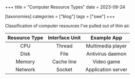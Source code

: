 +++
title = "Computer Resource Types"
date = 2023-09-24

[taxonomies]
categories = ["blog"]
tags = ["swe"]
+++

Classification of computer resources I've pulled out of thin air.

| Resource Type | Interface Unit |    Example App     |
|:-------------:|:--------------:|:------------------:|
|      CPU      |     Thread     | Multimedia player  |
|     Disk      |      File      |  Antivirus daemon  |
|    Memory     |   Cache line   |     Video game     |
|    Network    |     Socket     | Application server |
